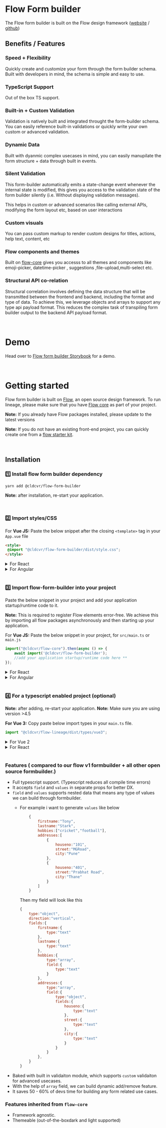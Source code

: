 # Flow Form builder
The Flow form builder is built on the Flow design framework ([website](https://flow.cldcvr.com/) / [github](https://github.com/cldcvr/flow-core))

## Benefits / Features

### Speed + Flexibility
Quickly create and customize your form through the form builder schema. Built with developers in mind, the schema is simple and easy to use.

### TypeScript Support
Out of the box TS support.

### Built-in + Custom Validation
Validation is natively built and integrated throught the form-builder schema. You can easily reference built-in validations or quickly write your own custom or advanced validation.

### Dynamic Data
Built with dyanmic complex usecases in mind, you can easily manupilate the form structure + data through built in events.

### Silent Validation
This form-builder automatically emits a state-change event whenever the internal state is modified, this gives you access to  the validation state of the form builder silently (i.e. Without displaying validation messages). 

This helps in custom or advanced scenarios like calling external APIs, modifying the form layout etc, based on user interactions

### Custom visuals
You can pass custom markup to render custom designs for titles, actions, help text, content, etc

### Flow components and themes
Built on [flow-core](https://github.com/cldcvr/flow-core) gives you accesss to all themes and components like emoji-picker, datetime-picker , suggestions ,file-upload,multi-select etc.

### Structural API co-relation
Structural correlation involves defining the data structure that will be transmitted between the frontend and backend, including the format and type of data. To achieve this, we leverage objects and arrays to support any type api payload format. This reduces the complex task of transpiling form builder output to the backend API payload format.


<br>

# Demo
Head over to [Flow form builder Storybook](https://flow.cldcvr.com/form-builder/index.html?path=/story/components-f-form-builder--playground) for a demo. 

<br>

# Getting started

Flow form builder is built on [Flow](https://flow.cldcvr.com/), an open source design framework. To run lineage, please make sure that you have [Flow core](https://github.com/cldcvr/flow-core) as part of your project.

<!-- During installation if you run into any issues, head over to our [known issues + solutions document](https://github.com/cldcvr/flow-form-builder/blob/main/KNOWN_SOLUTIONS.md) to see if a solution already exists. -->

**Note:** If you already have Flow packages installed, please update to the latest versions

**Note:** If you do not have an existing front-end project, you can quickly create one from a [flow starter kit](https://github.com/cldcvr/flow-core#starter-kits). 

<br>

## Installation

### 1️⃣ Install flow form builder dependency
```
yarn add @cldcvr/flow-form-builder
```
**Note:** after installation, re-start your application.

<br>

### 2️⃣ Import styles/CSS 
For **Vue JS:** 
Paste the below snippet after the closing `<template>` tag in your `App.vue` file
```html
<style>
 @import "@cldcvr/flow-form-builder/dist/style.css";
</style> 
```
<details>
<summary>For React</summary>

**React:** Paste the below snippet in `src/index.tsx` or `index.jsx` file
```Javascript
import "@cldcvr/flow-form-builder/dist/style.css";
```
</details>

<details><summary>For Angular</summary>

**Angular:** Add css file path in `angular.json` in `styles` property array.

```json
"styles": ["@cldcvr/flow-form-builder/dist/style.css"],
```
</details>

<br>

### 3️⃣ Import flow-form-builder into your project

Paste the below snippet in your project and add your application startup/runtime code to it. 

**Note:** This is required to register Flow elements error-free. We achieve this by importing all flow packages asynchronously and then starting up your application.

For **Vue JS:** 
Paste the below snippet in your project, for `src/main.ts` or `main.js`
```javascript
import("@cldcvr/flow-core").then(async () => {
	await import('@cldcvr/flow-form-builder');
	//add your application startup/runtime code here **
});
```

<details>
<summary>For React</summary>

Paste the below snippet in your project, for `src/main.ts`

```javascript
import("@cldcvr/flow-core").then(async () => {
	await import("@cldcvr/flow-form-builder");
	//add your application startup/runtime code here **
});
```
</details>

<details><summary>For Angular</summary>

Paste the below snippet in your project, for `src/index.tsx` or `index.jsx`

</details>

<br>

### 4️⃣ For a typescript enabled project (optional)

**Note:** after adding, re-start your application.
**Note:** Make sure you are using version >4.5

**For Vue 3:**
Copy paste below import types in your `main.ts` file.
```Javascript
import "@cldcvr/flow-lineage/dist/types/vue3";
```
<details>
<summary>For Vue 2</summary>

Copy paste below import types in your `main.ts` file.

```Javascript
import "@cldcvr/flow-lineage/dist/types/vue2";
```
</details>

<details>
<summary>For React</summary>

**React**: Include react type in `tsconfig.json` file like below.
```json
"include": ["src", "./node_modules/@cldcvr/flow-lineage/dist/types/react.ts"]
```
</details>
<br>

### Features ( compared to our flow v1 formbuilder + all other open source formbuilder.)
- Full typescript support. (Typescript reduces all compile time errors)
- It accepts `field` and `values` in separate props for better DX.
- `field` and `values` supports nested data that means any type of values we can build through formbuilder.
  - For example i want to generate `values` like below
    ```Javascript
		{
			firstname:"Tony",
			lastname:"Stark",
			hobbies:["cricket","football"],
			addresses:[
				{
					houseno:"101",
					street:"MGRoad",
					city:"Pune"
				},
				{
					houseno:"401",
					street:"Prabhat Road",
					city:"Thane"
				}
			]
		}
	```

	Then my field will look like this
	```Javascript
	{
		type:"object",
		direction:"vertical",
		fields:{
			firstname:{
				type:"text"
			},
			lastname:{
				type:"text"
			},
			hobbies:{
				type:"array",
				field:{
					type:"text"
				}
			},
			addresses:{
				type:"array",
				field:{
					type:"object",
					fields:{
						houseno:{
							type:"text"
						},
						street:{
							type:"text"
						},
						city:{
							type:"text"
						}
					}
				}
			},
		}
	}
	```
- Baked with built in validaiton module, which supports `custom` validaiton for advanced usecases.
- With the help of `array` field, we can build dynamic add/remove feature.
- It saves 50 - 60% of devs time for building any form related use cases.

### Features inherited from `flow-core`
- Framework agnostic.
- Themeable (out-of-the-boxdark and light supported) 